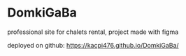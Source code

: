 # DomkiGaBa

professional site for chalets rental, project made with figma

deployed on github: https://kacpi476.github.io/DomkiGaBa/
